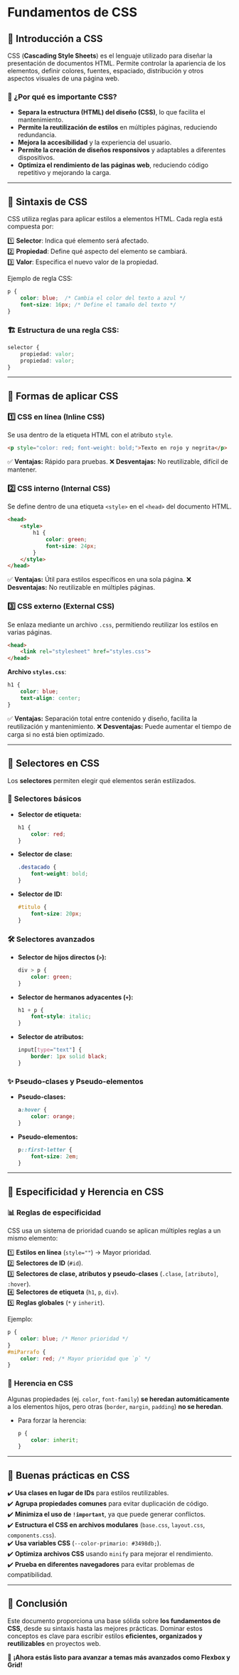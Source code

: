 # Fundamentos de CSS

## 📌 Introducción a CSS
CSS (**Cascading Style Sheets**) es el lenguaje utilizado para diseñar la presentación de documentos HTML. Permite controlar la apariencia de los elementos, definir colores, fuentes, espaciado, distribución y otros aspectos visuales de una página web.

### 🌟 ¿Por qué es importante CSS?
- **Separa la estructura (HTML) del diseño (CSS)**, lo que facilita el mantenimiento.
- **Permite la reutilización de estilos** en múltiples páginas, reduciendo redundancia.
- **Mejora la accesibilidad** y la experiencia del usuario.
- **Permite la creación de diseños responsivos** y adaptables a diferentes dispositivos.
- **Optimiza el rendimiento de las páginas web**, reduciendo código repetitivo y mejorando la carga.

---

## 📌 Sintaxis de CSS
CSS utiliza reglas para aplicar estilos a elementos HTML. Cada regla está compuesta por:

1️⃣ **Selector**: Indica qué elemento será afectado.  
2️⃣ **Propiedad**: Define qué aspecto del elemento se cambiará.  
3️⃣ **Valor**: Especifica el nuevo valor de la propiedad.

Ejemplo de regla CSS:
```css
p {
    color: blue;  /* Cambia el color del texto a azul */
    font-size: 16px; /* Define el tamaño del texto */
}
```
### 🏗️ Estructura de una regla CSS:
```css
selector {
    propiedad: valor;
    propiedad: valor;
}
```

---

## 📌 Formas de aplicar CSS
### 1️⃣ CSS en línea (**Inline CSS**)
Se usa dentro de la etiqueta HTML con el atributo `style`.
```html
<p style="color: red; font-weight: bold;">Texto en rojo y negrita</p>
```
✅ **Ventajas:** Rápido para pruebas.
❌ **Desventajas:** No reutilizable, difícil de mantener.

### 2️⃣ CSS interno (**Internal CSS**)
Se define dentro de una etiqueta `<style>` en el `<head>` del documento HTML.
```html
<head>
    <style>
        h1 {
            color: green;
            font-size: 24px;
        }
    </style>
</head>
```
✅ **Ventajas:** Útil para estilos específicos en una sola página.
❌ **Desventajas:** No reutilizable en múltiples páginas.

### 3️⃣ CSS externo (**External CSS**)
Se enlaza mediante un archivo `.css`, permitiendo reutilizar los estilos en varias páginas.
```html
<head>
    <link rel="stylesheet" href="styles.css">
</head>
```
**Archivo `styles.css`**:
```css
h1 {
    color: blue;
    text-align: center;
}
```
✅ **Ventajas:** Separación total entre contenido y diseño, facilita la reutilización y mantenimiento.
❌ **Desventajas:** Puede aumentar el tiempo de carga si no está bien optimizado.

---

## 📌 Selectores en CSS
Los **selectores** permiten elegir qué elementos serán estilizados.

### 🎯 **Selectores básicos**
- **Selector de etiqueta:**
  ```css
  h1 {
      color: red;
  }
  ```
- **Selector de clase:**
  ```css
  .destacado {
      font-weight: bold;
  }
  ```
- **Selector de ID:**
  ```css
  #titulo {
      font-size: 20px;
  }
  ```

### 🛠️ **Selectores avanzados**
- **Selector de hijos directos (`>`):**
  ```css
  div > p {
      color: green;
  }
  ```
- **Selector de hermanos adyacentes (`+`):**
  ```css
  h1 + p {
      font-style: italic;
  }
  ```
- **Selector de atributos:**
  ```css
  input[type="text"] {
      border: 1px solid black;
  }
  ```

### ✨ **Pseudo-clases y Pseudo-elementos**
- **Pseudo-clases:**
  ```css
  a:hover {
      color: orange;
  }
  ```
- **Pseudo-elementos:**
  ```css
  p::first-letter {
      font-size: 2em;
  }
  ```

---

## 📌 Especificidad y Herencia en CSS
### 📊 **Reglas de especificidad**
CSS usa un sistema de prioridad cuando se aplican múltiples reglas a un mismo elemento:

1️⃣ **Estilos en línea** (`style=""`) → Mayor prioridad.  
2️⃣ **Selectores de ID** (`#id`).  
3️⃣ **Selectores de clase, atributos y pseudo-clases** (`.clase`, `[atributo]`, `:hover`).  
4️⃣ **Selectores de etiqueta** (`h1`, `p`, `div`).  
5️⃣ **Reglas globales** (`*` y `inherit`).  

Ejemplo:
```css
p {
    color: blue; /* Menor prioridad */
}
#miParrafo {
    color: red; /* Mayor prioridad que `p` */
}
```

### 🧬 **Herencia en CSS**
Algunas propiedades (ej. `color`, `font-family`) **se heredan automáticamente** a los elementos hijos, pero otras (`border`, `margin`, `padding`) **no se heredan**.
- Para forzar la herencia:
  ```css
  p {
      color: inherit;
  }
  ```

---

## 📌 Buenas prácticas en CSS
✔️ **Usa clases en lugar de IDs** para estilos reutilizables.  
✔️ **Agrupa propiedades comunes** para evitar duplicación de código.  
✔️ **Minimiza el uso de `!important`**, ya que puede generar conflictos.  
✔️ **Estructura el CSS en archivos modulares** (`base.css`, `layout.css`, `components.css`).  
✔️ **Usa variables CSS** (`--color-primario: #3498db;`).  
✔️ **Optimiza archivos CSS** usando `minify` para mejorar el rendimiento.  
✔️ **Prueba en diferentes navegadores** para evitar problemas de compatibilidad.  

---

## 📌 Conclusión
Este documento proporciona una base sólida sobre **los fundamentos de CSS**, desde su sintaxis hasta las mejores prácticas. Dominar estos conceptos es clave para escribir estilos **eficientes, organizados y reutilizables** en proyectos web.  

🚀 **¡Ahora estás listo para avanzar a temas más avanzados como Flexbox y Grid!**

